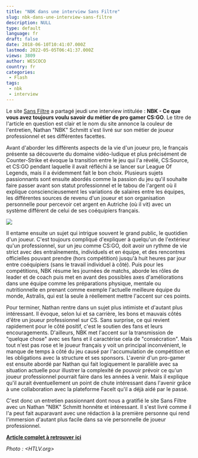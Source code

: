 ```yaml
---
title: "NBK dans une interview Sans Filtre"
slug: nbk-dans-une-interview-sans-filtre
description: NULL
type: default
language: fr
draft: false
date: 2018-06-10T10:41:07.000Z
lastmod: 2022-05-05T06:41:37.000Z
views: 3809
author: WESCOCO
country: fr
categories:
 - Flash
tags:
 - nbk
 - interview
---
```

Le site [Sans Filtre](https://sans-filtre.fr/nbk-ce-que-vous-avez-toujours-voulu-savoir-du-metier-de-pro-gamer-csgo/) a partagé jeudi une interview intitulée : **NBK - Ce que vous avez toujours voulu savoir du métier de pro gamer CS:GO**. Le titre de l'article en question est clair et le nom du site annonce la couleur de l'entretien, Nathan "NBK" Schmitt⁠ s'est livré sur son métier de joueur professionnel et ses différentes facettes. 

Avant d'aborder les différents aspects de la vie d'un joueur pro, le français présente sa découverte du domaine vidéo-ludique et plus précisément de Counter-Strike et évoque la transition entre le jeu qui l'a révélé, CS:Source, et CS:GO pendant laquelle il avait réfléchi à se lancer sur League Of Legends, mais il a évidemment fait le bon choix. Plusieurs sujets passionnants sont ensuite abordés comme la passion du jeu qu'il souhaite faire passer avant son statut professionnel et le tabou de l'argent où il explique consciencieusement les variations de salaires entre les équipes, les différentes sources de revenu d'un joueur et son organisation personnelle pour percevoir cet argent en Autriche (où il vit) avec un système différent de celui de ses coéquipiers français.

![](https://flickshot-ue.s3.eu-west-2.amazonaws.com/flickshot/article/5b1b9ed4200a8/images/1Pdbvv7MfvMRKjjbEAV7cNky4mLCcHsNVOEF7YyI.jpeg)

Il entame ensuite un sujet qui intrigue souvent le grand public, le quotidien d'un joueur. C'est toujours compliqué d'expliquer à quelqu'un de l'extérieur qu'un professionnel, sur un jeu comme CS:GO, doit avoir un rythme de vie strict avec des entraînements, individuels et en équipe, et des rencontres officielles pouvant prendre (hors compétition) jusqu'à huit heures par jour entre coéquipiers (sans le travail individuel à côté). Puis pour les compétitions, NBK résume les journées de matchs, aborde les rôles de leader et de coach puis met en avant des possibles axes d'améliorations dans une équipe comme les préparations physique, mentale ou nutritionnelle en prenant comme exemple l'actuelle meilleure équipe du monde, Astralis, qui est la seule à réellement mettre l'accent sur ces points.

Pour terminer, Nathan rentre dans un sujet plus intimiste et d'autant plus intéressant. Il évoque, selon lui et sa carrière, les bons et mauvais côtés d'être un joueur professionnel sur CS. Sans surprise, ce qui revient rapidement pour le côté positif, c'est le soutien des fans et leurs encouragements. D'ailleurs, NBK met l'accent sur la transmission de "quelque chose" avec ses fans et il caractérise cela de "consécration". Mais tout n'est pas rose et le joueur français y voit un principal inconvénient, le manque de temps à côté du jeu causé par l'accumulation de compétition et les obligations avec la structure et ses sponsors. L'avenir d'un pro-gamer est ensuite abordé par Nathan qui fait logiquement le parallèle avec sa situation actuelle pour illustrer la complexité de pouvoir prévoir ce qu'un joueur professionnel pourrait faire dans les années à venir. Mais il explique qu'il aurait éventuellement un point de chute intéressant dans l'avenir grâce à une collaboration avec la plateforme FaceIt qu'il a déjà aidé par le passé.

C'est donc un entretien passionnant dont nous a gratifié le site Sans Filtre avec un Nathan "NBK" Schmitt⁠ honnête et intéressant. Il s'est livré comme il l'a peut fait auparavant avec une rédaction à la première personne qui rend l'immersion d'autant plus facile dans sa vie personnelle de joueur professionnel. 

[**Article complet à retrouver** **ici**](https://sans-filtre.fr/nbk-ce-que-vous-avez-toujours-voulu-savoir-du-metier-de-pro-gamer-csgo/)

_Photo : <HTLV.org>_
